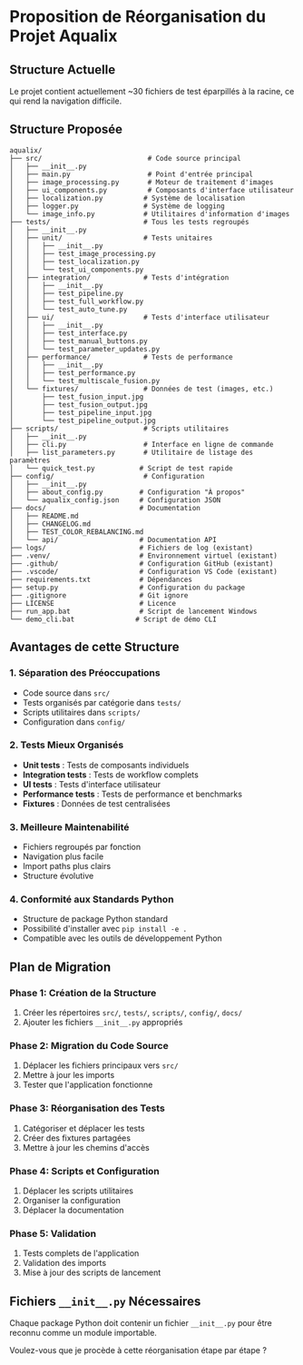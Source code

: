 # Proposition de Réorganisation du Projet Aqualix

## Structure Actuelle
Le projet contient actuellement ~30 fichiers de test éparpillés à la racine, ce qui rend la navigation difficile.

## Structure Proposée

```
aqualix/
├── src/                          # Code source principal
│   ├── __init__.py
│   ├── main.py                   # Point d'entrée principal
│   ├── image_processing.py       # Moteur de traitement d'images
│   ├── ui_components.py          # Composants d'interface utilisateur
│   ├── localization.py          # Système de localisation
│   ├── logger.py                # Système de logging
│   └── image_info.py            # Utilitaires d'information d'images
├── tests/                       # Tous les tests regroupés
│   ├── __init__.py
│   ├── unit/                    # Tests unitaires
│   │   ├── __init__.py
│   │   ├── test_image_processing.py
│   │   ├── test_localization.py
│   │   └── test_ui_components.py
│   ├── integration/             # Tests d'intégration
│   │   ├── __init__.py
│   │   ├── test_pipeline.py
│   │   ├── test_full_workflow.py
│   │   └── test_auto_tune.py
│   ├── ui/                      # Tests d'interface utilisateur
│   │   ├── __init__.py
│   │   ├── test_interface.py
│   │   ├── test_manual_buttons.py
│   │   └── test_parameter_updates.py
│   ├── performance/             # Tests de performance
│   │   ├── __init__.py
│   │   ├── test_performance.py
│   │   └── test_multiscale_fusion.py
│   └── fixtures/                # Données de test (images, etc.)
│       ├── test_fusion_input.jpg
│       ├── test_fusion_output.jpg
│       ├── test_pipeline_input.jpg
│       └── test_pipeline_output.jpg
├── scripts/                     # Scripts utilitaires
│   ├── __init__.py
│   ├── cli.py                   # Interface en ligne de commande
│   ├── list_parameters.py       # Utilitaire de listage des paramètres
│   └── quick_test.py           # Script de test rapide
├── config/                      # Configuration
│   ├── __init__.py
│   ├── about_config.py         # Configuration "À propos"
│   └── aqualix_config.json     # Configuration JSON
├── docs/                       # Documentation
│   ├── README.md
│   ├── CHANGELOG.md
│   ├── TEST_COLOR_REBALANCING.md
│   └── api/                    # Documentation API
├── logs/                       # Fichiers de log (existant)
├── .venv/                      # Environnement virtuel (existant)
├── .github/                    # Configuration GitHub (existant)
├── .vscode/                    # Configuration VS Code (existant)
├── requirements.txt            # Dépendances
├── setup.py                    # Configuration du package
├── .gitignore                  # Git ignore
├── LICENSE                     # Licence
├── run_app.bat                 # Script de lancement Windows
└── demo_cli.bat               # Script de démo CLI
```

## Avantages de cette Structure

### 1. **Séparation des Préoccupations**
- Code source dans `src/`
- Tests organisés par catégorie dans `tests/`
- Scripts utilitaires dans `scripts/`
- Configuration dans `config/`

### 2. **Tests Mieux Organisés**
- **Unit tests** : Tests de composants individuels
- **Integration tests** : Tests de workflow complets
- **UI tests** : Tests d'interface utilisateur
- **Performance tests** : Tests de performance et benchmarks
- **Fixtures** : Données de test centralisées

### 3. **Meilleure Maintenabilité**
- Fichiers regroupés par fonction
- Navigation plus facile
- Import paths plus clairs
- Structure évolutive

### 4. **Conformité aux Standards Python**
- Structure de package Python standard
- Possibilité d'installer avec `pip install -e .`
- Compatible avec les outils de développement Python

## Plan de Migration

### Phase 1: Création de la Structure
1. Créer les répertoires `src/`, `tests/`, `scripts/`, `config/`, `docs/`
2. Ajouter les fichiers `__init__.py` appropriés

### Phase 2: Migration du Code Source
1. Déplacer les fichiers principaux vers `src/`
2. Mettre à jour les imports
3. Tester que l'application fonctionne

### Phase 3: Réorganisation des Tests
1. Catégoriser et déplacer les tests
2. Créer des fixtures partagées
3. Mettre à jour les chemins d'accès

### Phase 4: Scripts et Configuration
1. Déplacer les scripts utilitaires
2. Organiser la configuration
3. Déplacer la documentation

### Phase 5: Validation
1. Tests complets de l'application
2. Validation des imports
3. Mise à jour des scripts de lancement

## Fichiers `__init__.py` Nécessaires

Chaque package Python doit contenir un fichier `__init__.py` pour être reconnu comme un module importable.

Voulez-vous que je procède à cette réorganisation étape par étape ?
